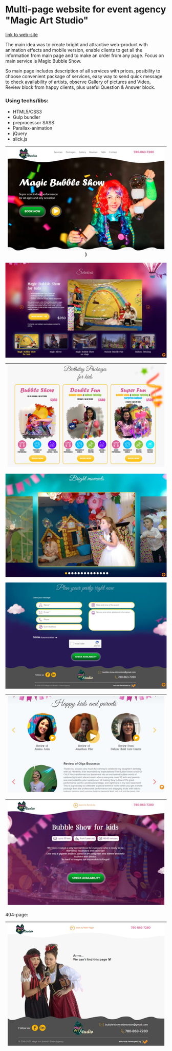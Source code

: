 # Multi-page website for event agency "Magic Art Studio"
[link to web-site](https://magic-artstudio.com/) 

The main idea was to create bright and attractive web-product with animation effects and mobile version, enable clients to get all the information from main page and to make an order from any page. Focus on main service is Magic Bubble Show.<br>

So main page includes description of all services with prices, posibility to choose convenient package of services,
easy way to send quick message to check availability of artists, observe Gallery of pictures and Video, Review block from happy clients, plus useful Question & Answer block.

### Using techs/libs: 
- HTML5/CSS3
- Gulp bundler
- preprocessor SASS 
- Parallax-animation 
- jQuery
- slick.js
  
| ![Main Page](https://github.com/Lerik13/magic-artstudio/blob/master/screenshots/1.jpg)) |
|-|

![Services](https://github.com/Lerik13/magic-artstudio/blob/master/screenshots/2.jpg)

| ![Packages](https://github.com/Lerik13/magic-artstudio/blob/master/screenshots/3.jpg)|
|-|

![Gallery](https://github.com/Lerik13/magic-artstudio/blob/master/screenshots/4.jpg)

![Contact Form](https://github.com/Lerik13/magic-artstudio/blob/master/screenshots/5.jpg)

| ![Reviews](https://github.com/Lerik13/magic-artstudio/blob/master/screenshots/6.jpg) |
|-|

| ![Service - additional page](https://github.com/Lerik13/magic-artstudio/blob/master/screenshots/7.jpg) |
|-|

404-page:

| ![Reviews](https://github.com/Lerik13/magic-artstudio/blob/master/screenshots/404.jpg) |
|-|
